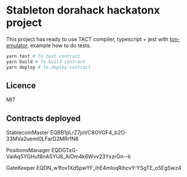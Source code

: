 # Stableton dorahack hackatonx project

This project has ready to use TACT compiler, typescript + jest with [ton-emulator](https://github.com/ton-community/ton-emulator), example how to do tests.

```bash
yarn test # To test contract
yarn build # To build contract
yarn deploy # To deploy contract
```

## Licence

MIT

## Contracts deployed

StablecoinMaster EQBB1pLrZ7joVC8OYGF4_b2O-33MVa2uemI0LFarD2MRrfN8

PositionsManager EQDGTxG-VaiAq5YGHuf8nASYU8_AiOm4k6Wvv23YxzrGn--k

GateKeeper EQDN_w1fov1Xd5pwYF_ihE4mIoqRihcvY-YSgTE_o5EgSwz4
